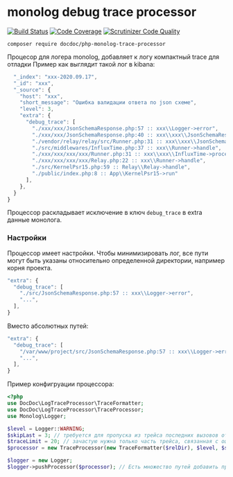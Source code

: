 # monolog debug trace processor

[![Build Status](https://travis-ci.org/DocDoc-team/php-monolog-debug-trace-processor.svg?branch=master)](https://travis-ci.org/DocDoc-team/php-monolog-debug-trace-processor)
[![Code Coverage](https://scrutinizer-ci.com/g/DocDoc-team/php-monolog-debug-trace-processor/badges/coverage.png?b=master)](https://scrutinizer-ci.com/g/DocDoc-team/php-monolog-debug-trace-processor/?branch=master)
[![Scrutinizer Code Quality](https://scrutinizer-ci.com/g/DocDoc-team/php-monolog-debug-trace-processor/badges/quality-score.png?b=master)](https://scrutinizer-ci.com/g/DocDoc-team/php-monolog-debug-trace-processor/?branch=master)

`composer require docdoc/php-monolog-trace-processor`

Процесор для логера monolog, добавляет к логу компактный trace для отладки
Пример как выглядит такой лог в kibana:

```js
  "_index": "xxx-2020.09.17",
  "_id": "xxx",
  "_source": {
    "host": "xxx",
    "short_message": "Ошибка валидации ответа по json схеме",
    "level": 3,
    "extra": {
      "debug_trace": [
        "./xxx/xxx/JsonSchemaResponse.php:57 :: xxx\\Logger->error",
        "./xxx/xxx/JsonSchemaResponse.php:40 :: xxx\\xxx\\JsonSchemaResponse->checkResponse",
        "./vendor/relay/relay/src/Runner.php:31 :: xxx\\xxx\\JsonSchemaResponse->process",
        "./src/middlewares/InfluxTime.php:37 :: xxx\\Runner->handle",
        "./xxx/xxx/xxx/xxx/Runner.php:31 :: xxx\\xxx\\InfluxTime->process",
        "./xxx/xxx/xxx/xxx/Relay.php:22 :: xxx\\Runner->handle",
        "./src/KernelPsr15.php:59 :: Relay\\Relay->handle",
        "./public/index.php:8 :: App\\KernelPsr15->run"
      ],
    },
  }
}
```

Процессор раскладывает исключение в ключ `debug_trace` в extra данные монолога.

### Настройки

Процессор имеет настройки. Чтобы минимизировать лог, все пути могут быть указаны относительно определенной директории, например корня проекта.

```js
"extra": {
  "debug_trace": [
    "./src/JsonSchemaResponse.php:57 :: xxx\\Logger->error",
    "...",
  ],
}
```

Вместо абсолютных путей:

```js
"extra": {
  "debug_trace": [
    "/var/www/project/src/JsonSchemaResponse.php:57 :: xxx\\Logger->error",
    "...",
  ],
}
```

Пример конфигруации процессора:
```php
<?php
use DocDoc\LogTraceProcessor\TraceFormatter;
use DocDoc\LogTraceProcessor\TraceProcessor;
use Monolog\Logger;

$level = Logger::WARNING;
$skipLast = 3; // требуется для пропуска из трейса последних вызовов от либы логирования
$traceLimit = 20; // зачастую нужна только часть трейса, связанная с ошибкой
$processor = new TraceProcessor(new TraceFormatter($relDir), $level, $skipLast, $traceLimit);

$logger = new Logger;
$logger->pushProcessor($processor); // Есть множество путей добавить процессор в monolog
```
